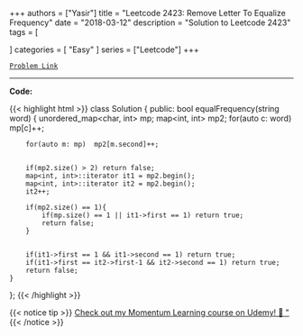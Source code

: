 
+++
authors = ["Yasir"]
title = "Leetcode 2423: Remove Letter To Equalize Frequency"
date = "2018-03-12"
description = "Solution to Leetcode 2423"
tags = [
    
]
categories = [
    "Easy"
]
series = ["Leetcode"]
+++



[`Problem Link`](https://leetcode.com/problems/remove-letter-to-equalize-frequency/description/)

---

**Code:**

{{< highlight html >}}
class Solution {
public:
    bool equalFrequency(string word) {
        unordered_map<char, int> mp;
        map<int, int> mp2;
        for(auto c: word)  mp[c]++;
        
        for(auto m: mp)  mp2[m.second]++;
        
        
        if(mp2.size() > 2) return false;
        map<int, int>::iterator it1 = mp2.begin();
        map<int, int>::iterator it2 = mp2.begin();
        it2++;
        
        if(mp2.size() == 1){
            if(mp.size() == 1 || it1->first == 1) return true;
            return false;
        }
       
        
        if(it1->first == 1 && it1->second == 1) return true;
        if(it1->first == it2->first-1 && it2->second == 1) return true;
        return false;
    }
};
{{< /highlight >}}


{{< notice tip >}}
[Check out my Momentum Learning course on Udemy! 🚀 "](https://www.udemy.com/course/blind-75-the-data-structures-and-algorithms-essentials/)
{{< /notice >}}

